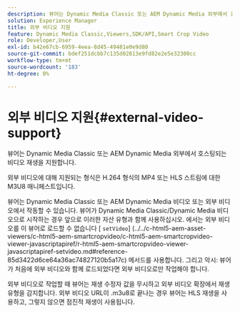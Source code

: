 ```yaml
---
description: 뷰어는 Dynamic Media Classic 또는 AEM Dynamic Media 외부에서 호스팅되는 비디오 재생을 지원합니다.
solution: Experience Manager
title: 외부 비디오 지원
feature: Dynamic Media Classic,Viewers,SDK/API,Smart Crop Video
role: Developer,User
exl-id: b42e67cb-6959-4eea-8d45-49481e0e9d80
source-git-commit: bdef251dcbb7c135d02813e9fd82e2e5e32300cc
workflow-type: tm+mt
source-wordcount: '183'
ht-degree: 0%

---
```


# 외부 비디오 지원{#external-video-support}

뷰어는 Dynamic Media Classic 또는 AEM Dynamic Media 외부에서 호스팅되는 비디오 재생을 지원합니다.

외부 비디오에 대해 지원되는 형식은 H.264 형식의 MP4 또는 HLS 스트림에 대한 M3U8 매니페스트입니다.

뷰어는 Dynamic Media Classic 또는 AEM Dynamic Media 비디오 또는 외부 비디오에서 작동할 수 있습니다. 뷰어가 Dynamic Media Classic/Dynamic Media 비디오으로 시작하는 경우 앞으로 이러한 자산 유형과 함께 사용하십시오. 에서는 외부 비디오를 이 뷰어로 로드할 수 없습니다 [ `setVideo`]
(../../c-html5-aem-asset-viewers/c-html5-aem-smartcropvideo/c-html5-aem-smartcropvideo-viewer-javascriptapiref/r-html5-aem-smartcropvideo-viewer-javascriptapiref-setvideo.md#reference-85d3422d6ce64a36ac74827120b5a17c) 메서드를 사용합니다. 그리고 악시: 뷰어가 처음에 외부 비디오와 함께 로드되었다면 외부 비디오로만 작업해야 합니다.

외부 비디오로 작업할 때 뷰어는 재생 수정자 값을 무시하고 외부 비디오 확장에서 재생 유형을 감지합니다. 외부 비디오 URL이 .m3u8로 끝나는 경우 뷰어는 HLS 재생을 사용하고, 그렇지 않으면 점진적 재생이 사용됩니다.
